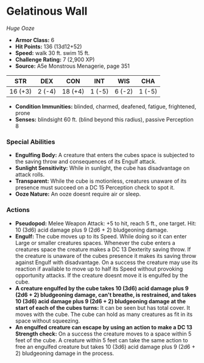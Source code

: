 # Gelatinous Wall

*Huge* *Ooze*

- **Armor Class:** 6
- **Hit Points:** 136 (13d12+52)
- **Speed:** walk 30 ft. swim 15 ft.
- **Challenge Rating:** 7 (2,900 XP)
- **Source:** A5e Monstrous Menagerie, page 351

| STR | DEX | CON | INT | WIS | CHA |
| --- | --- | --- | --- | --- | --- |
| 16 (+3) | 2 (-4) | 18 (+4) | 1 (-5) | 6 (-2) | 1 (-5) |

- **Condition Immunities:** blinded, charmed, deafened, fatigue, frightened, prone
- **Senses:** blindsight 60 ft. (blind beyond this radius), passive Perception 8

### Special Abilities

- **Engulfing Body:** A creature that enters the cubes space is subjected to the saving throw and consequences of its Engulf attack.
- **Sunlight Sensitivity:** While in sunlight, the cube has disadvantage on attack rolls.
- **Transparent:** While the cube is motionless, creatures unaware of its presence must succeed on a DC 15 Perception check to spot it.
- **Ooze Nature:** An ooze doesnt require air or sleep.

### Actions

- **Pseudopod:** Melee Weapon Attack: +5 to hit, reach 5 ft., one target. Hit: 10 (3d6) acid damage plus 9 (2d6 + 2) bludgeoning damage.
- **Engulf:** The cube moves up to its Speed. While doing so  it can enter Large or smaller creatures spaces. Whenever the cube enters a creatures space  the creature makes a DC 13 Dexterity saving throw. If the creature is unaware of the cubes presence  it makes its saving throw against Engulf with disadvantage. On a success  the creature may use its reaction  if available  to move up to half its Speed without provoking opportunity attacks. If the creature doesnt move  it is engulfed by the cube.
- **A creature engulfed by the cube takes 10 (3d6) acid damage plus 9 (2d6 + 2) bludgeoning damage, can't breathe, is restrained, and takes 10 (3d6) acid damage plus 9 (2d6 + 2) bludgeoning damage at the start of each of the cubes turns:** It can be seen but has total cover. It moves with the cube. The cube can hold as many creatures as fit in its space without squeezing.
- **An engulfed creature can escape by using an action to make a DC 13 Strength check:** On a success  the creature moves to a space within 5 feet of the cube. A creature within 5 feet can take the same action to free an engulfed creature  but takes 10 (3d6) acid damage plus 9 (2d6 + 2) bludgeoning damage in the process.


